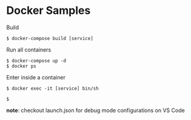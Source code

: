 # Docker Samples

Build

```
$ docker-compose build [service]
```

Run all containers

```
$ docker-compose up -d
$ docker ps
```

Enter inside a container

```
$ docker exec -it [service] bin/sh
```

```
$
```

__note__: checkout launch.json for debug mode configurations on VS Code
 